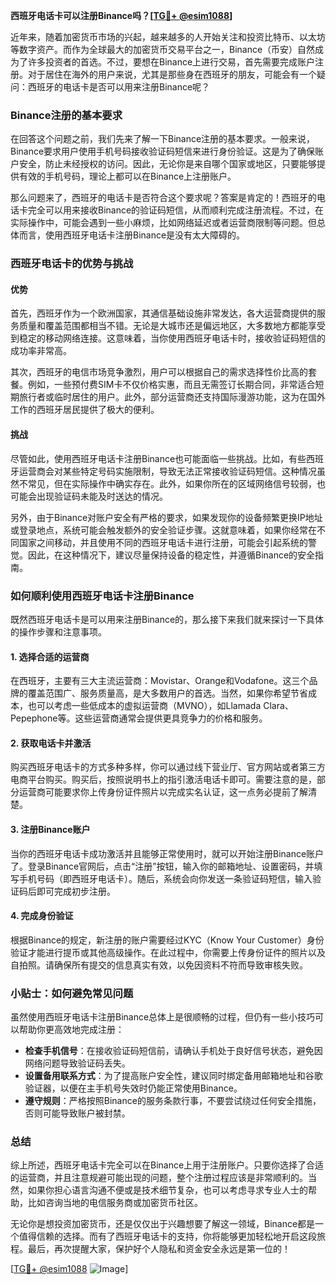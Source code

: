 **西班牙电话卡可以注册Binance吗？[[TG💪+ @esim1088](https://t.me/s/esim1088)]**

近年来，随着加密货币市场的兴起，越来越多的人开始关注和投资比特币、以太坊等数字资产。而作为全球最大的加密货币交易平台之一，Binance（币安）自然成为了许多投资者的首选。不过，要想在Binance上进行交易，首先需要完成账户注册。对于居住在海外的用户来说，尤其是那些身在西班牙的朋友，可能会有一个疑问：西班牙的电话卡是否可以用来注册Binance呢？

### Binance注册的基本要求

在回答这个问题之前，我们先来了解一下Binance注册的基本要求。一般来说，Binance要求用户使用手机号码接收验证码短信来进行身份验证。这是为了确保账户安全，防止未经授权的访问。因此，无论你是来自哪个国家或地区，只要能够提供有效的手机号码，理论上都可以在Binance上注册账户。

那么问题来了，西班牙的电话卡是否符合这个要求呢？答案是肯定的！西班牙的电话卡完全可以用来接收Binance的验证码短信，从而顺利完成注册流程。不过，在实际操作中，可能会遇到一些小麻烦，比如网络延迟或者运营商限制等问题。但总体而言，使用西班牙电话卡注册Binance是没有太大障碍的。

### 西班牙电话卡的优势与挑战

#### 优势

首先，西班牙作为一个欧洲国家，其通信基础设施非常发达，各大运营商提供的服务质量和覆盖范围都相当不错。无论是大城市还是偏远地区，大多数地方都能享受到稳定的移动网络连接。这意味着，当你使用西班牙电话卡时，接收验证码短信的成功率非常高。

其次，西班牙的电信市场竞争激烈，用户可以根据自己的需求选择性价比高的套餐。例如，一些预付费SIM卡不仅价格实惠，而且无需签订长期合同，非常适合短期旅行者或临时居住的用户。此外，部分运营商还支持国际漫游功能，这为在国外工作的西班牙居民提供了极大的便利。

#### 挑战

尽管如此，使用西班牙电话卡注册Binance也可能面临一些挑战。比如，有些西班牙运营商会对某些特定号码实施限制，导致无法正常接收验证码短信。这种情况虽然不常见，但在实际操作中确实存在。此外，如果你所在的区域网络信号较弱，也可能会出现验证码未能及时送达的情况。

另外，由于Binance对账户安全有严格的要求，如果发现你的设备频繁更换IP地址或登录地点，系统可能会触发额外的安全验证步骤。这就意味着，如果你经常在不同国家之间移动，并且使用不同的西班牙电话卡进行注册，可能会引起系统的警觉。因此，在这种情况下，建议尽量保持设备的稳定性，并遵循Binance的安全指南。

### 如何顺利使用西班牙电话卡注册Binance

既然西班牙电话卡是可以用来注册Binance的，那么接下来我们就来探讨一下具体的操作步骤和注意事项。

#### 1. 选择合适的运营商

在西班牙，主要有三大主流运营商：Movistar、Orange和Vodafone。这三个品牌的覆盖范围广、服务质量高，是大多数用户的首选。当然，如果你希望节省成本，也可以考虑一些低成本的虚拟运营商（MVNO），如Llamada Clara、Pepephone等。这些运营商通常会提供更具竞争力的价格和服务。

#### 2. 获取电话卡并激活

购买西班牙电话卡的方式多种多样，你可以通过线下营业厅、官方网站或者第三方电商平台购买。购买后，按照说明书上的指引激活电话卡即可。需要注意的是，部分运营商可能要求你上传身份证件照片以完成实名认证，这一点务必提前了解清楚。

#### 3. 注册Binance账户

当你的西班牙电话卡成功激活并且能够正常使用时，就可以开始注册Binance账户了。登录Binance官网后，点击“注册”按钮，输入你的邮箱地址、设置密码，并填写手机号码（即西班牙电话卡）。随后，系统会向你发送一条验证码短信，输入验证码后即可完成初步注册。

#### 4. 完成身份验证

根据Binance的规定，新注册的账户需要经过KYC（Know Your Customer）身份验证才能进行提币或其他高级操作。在此过程中，你需要上传身份证件的照片以及自拍照。请确保所有提交的信息真实有效，以免因资料不符而导致审核失败。

### 小贴士：如何避免常见问题

虽然使用西班牙电话卡注册Binance总体上是很顺畅的过程，但仍有一些小技巧可以帮助你更高效地完成注册：

- **检查手机信号**：在接收验证码短信前，请确认手机处于良好信号状态，避免因网络问题导致验证码丢失。
- **设置备用联系方式**：为了提高账户安全性，建议同时绑定备用邮箱地址和谷歌验证器，以便在主手机号失效时仍能正常使用Binance。
- **遵守规则**：严格按照Binance的服务条款行事，不要尝试绕过任何安全措施，否则可能导致账户被封禁。

### 总结

综上所述，西班牙电话卡完全可以在Binance上用于注册账户。只要你选择了合适的运营商，并且注意规避可能出现的问题，整个注册过程应该是非常顺利的。当然，如果你担心语言沟通不便或是技术细节复杂，也可以考虑寻求专业人士的帮助，比如咨询当地的电信服务商或加密货币社区。

无论你是想投资加密货币，还是仅仅出于兴趣想要了解这一领域，Binance都是一个值得信赖的选择。而有了西班牙电话卡的支持，你将能够更加轻松地开启这段旅程。最后，再次提醒大家，保护好个人隐私和资金安全永远是第一位的！

[[TG💪+ @esim1088](https://t.me/s/esim1088) ![Image](https://i.postimg.cc/4NQfJmqS/Snipaste-2025-05-13-00-14-12.png)]